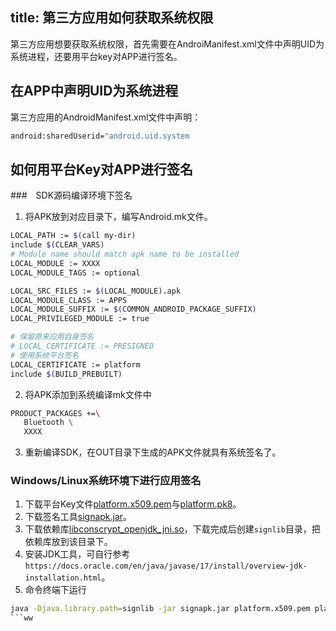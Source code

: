 title: 第三方应用如何获取系统权限
---

第三方应用想要获取系统权限，首先需要在AndroiManifest.xml文件中声明UID为系统进程，还要用平台key对APP进行签名。

## 在APP中声明UID为系统进程
第三方应用的AndroidManifest.xml文件中声明：
```sh
android:sharedUserid="android.uid.system
```

## 如何用平台Key对APP进行签名
###　SDK源码编译环境下签名
1. 将APK放到对应目录下，编写Android.mk文件。
```sh
LOCAL_PATH := $(call my-dir)
include $(CLEAR_VARS)
# Module name should match apk name to be installed
LOCAL_MODULE := XXXX
LOCAL_MODULE_TAGS := optional

LOCAL_SRC_FILES := $(LOCAL_MODULE).apk
LOCAL_MODULE_CLASS := APPS
LOCAL_MODULE_SUFFIX := $(COMMON_ANDROID_PACKAGE_SUFFIX)
LOCAL_PRIVILEGED_MODULE := true

# 保留原来应用自身签名
# LOCAL_CERTIFICATE := PRESIGNED
# 使用系统平台签名
LOCAL_CERTIFICATE := platform
include $(BUILD_PREBUILT)
```
2. 将APK添加到系统编译mk文件中
```sh
PRODUCT_PACKAGES +=\
   Bluetooth \
   XXXX
```
3. 重新编译SDK，在OUT目录下生成的APK文件就具有系统签名了。

### Windows/Linux系统环境下进行应用签名
1. 下载平台Key文件[platform.x509.pem](https://dl.khadas.com/products/vim4/development/signtools/platform.x509.pem)与[platform.pk8](https://dl.khadas.com/products/vim4/development/signtools/platform.pk8)。
2. 下载签名工具[signapk.jar](https://dl.khadas.com/products/vim4/development/signtools/signapk.jar)。
3. 下载依赖库[libconscrypt_openjdk_jni.so](https://dl.khadas.com/products/vim4/development/signtools/libconscrypt_openjdk_jni.so)，下载完成后创建`signlib`目录，把依赖库放到该目录下。
3. 安装JDK工具，可自行参考`https://docs.oracle.com/en/java/javase/17/install/overview-jdk-installation.html`。
4. 命令终端下运行
```sh
java -Djava.library.path=signlib -jar signapk.jar platform.x509.pem platform.pk8 unsigned.apk signed.apk
```ww

